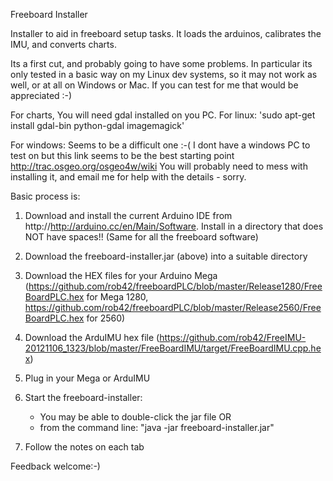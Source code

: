 Freeboard Installer

Installer to aid in freeboard setup tasks. It loads the arduinos, calibrates the IMU, and converts charts.

Its a first cut, and probably going to have some problems. In particular its only tested in a basic way on my Linux dev systems, 
so it may not work as well, or at all on Windows or Mac. If you can test for me that would be appreciated :-)

  For charts, You will need gdal installed on you PC.
  For linux:
    'sudo apt-get install gdal-bin python-gdal imagemagick'

  For windows:
    Seems to be a difficult one :-(
  I dont have a windows PC to test on but this link seems to be the best starting point
    http://trac.osgeo.org/osgeo4w/wiki
  You will probably need to mess with installing it, and email me for help with the details - sorry.
 

Basic process is:

1. Download and install the current Arduino IDE from http://http://arduino.cc/en/Main/Software. 
Install in a directory that does NOT have spaces!! (Same for all the freeboard software)

2. Download the freeboard-installer.jar (above) into a suitable directory

3. Download the HEX files for your Arduino Mega (https://github.com/rob42/freeboardPLC/blob/master/Release1280/FreeBoardPLC.hex for Mega 1280, 
 https://github.com/rob42/freeboardPLC/blob/master/Release2560/FreeBoardPLC.hex for 2560)
 
4. Download the ArduIMU hex file (https://github.com/rob42/FreeIMU-20121106_1323/blob/master/FreeBoardIMU/target/FreeBoardIMU.cpp.hex)

5. Plug in your Mega or ArduIMU

6. Start the freeboard-installer:
	* You may be able to double-click the jar file
	OR
	* from the command line: "java -jar freeboard-installer.jar"   

7. Follow the notes on each tab

Feedback welcome:-)

